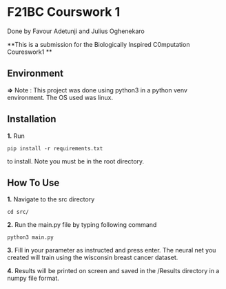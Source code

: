 # F21BC Courswork 1
Done by Favour Adetunji and Julius Oghenekaro

**This is a submission for the Biologically Inspired C0mputation Coureswork1 **

## Environment
**=>** Note : This project was done using python3 in a python venv environment. The OS used was linux.

## Installation
**1.** Run 
```
pip install -r requirements.txt
```
to install. Note you must be in the root directory.

## How To Use

**1.** Navigate to the src directory

```
cd src/
```

**2.** Run the main.py file by typing following command

```
python3 main.py
```

**3.** Fill in your parameter as instructed and press enter. The neural net you created will train using the wisconsin breast cancer dataset.

**4.** Results will be printed on screen and saved in the /Results directory in a numpy file format.

